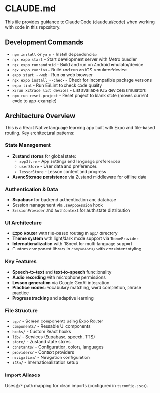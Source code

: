 # CLAUDE.md

This file provides guidance to Claude Code (claude.ai/code) when working with code in this repository.

## Development Commands

- `npm install` or `yarn` - Install dependencies
- `npx expo start` - Start development server with Metro bundler
- `npx expo run:android` - Build and run on Android emulator/device  
- `npx expo run:ios` - Build and run on iOS simulator/device
- `expo start --web` - Run on web browser
- `npx expo install --check` - Check for incompatible package versions
- `expo lint` - Run ESLint to check code quality
- `xcrun xctrace list devices` - List available iOS devices/simulators
- `npm run reset-project` - Reset project to blank state (moves current code to app-example)

## Architecture Overview

This is a React Native language learning app built with Expo and file-based routing. Key architectural patterns:

### State Management
- **Zustand stores** for global state:
  - `appStore` - App settings and language preferences
  - `userStore` - User data and preferences  
  - `lessonStore` - Lesson content and progress
- **AsyncStorage persistence** via Zustand middleware for offline data

### Authentication & Data
- **Supabase** for backend authentication and database
- Session management via `useAppSession` hook
- `SessionProvider` and `AuthContext` for auth state distribution

### UI Architecture  
- **Expo Router** with file-based routing in `app/` directory
- **Theme system** with light/dark mode support via `ThemeProvider`
- **Internationalization** with i18next for multi-language support
- Custom component library in `components/` with consistent styling

### Key Features
- **Speech-to-text** and **text-to-speech** functionality
- **Audio recording** with microphone permissions
- **Lesson generation** via Google GenAI integration
- **Practice modes**: vocabulary matching, word completion, phrase practice
- **Progress tracking** and adaptive learning

### File Structure
- `app/` - Screen components using Expo Router
- `components/` - Reusable UI components
- `hooks/` - Custom React hooks
- `lib/` - Services (Supabase, speech, TTS)
- `store/` - Zustand state stores
- `constants/` - Configuration, colors, languages
- `providers/` - Context providers
- `navigation/` - Navigation configuration
- `i18n/` - Internationalization setup

### Import Aliases
Uses `@/*` path mapping for clean imports (configured in `tsconfig.json`).
